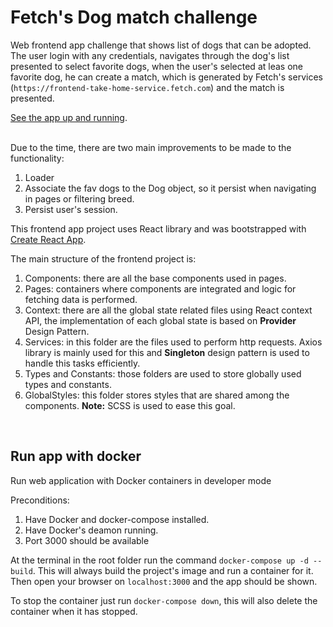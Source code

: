 # Fetch's Dog match challenge

Web frontend app challenge that shows list of dogs that can be adopted. The user login with any credentials, navigates through the dog's list presented to select favorite dogs, when the user's selected at leas one favorite dog, he can create a match, which is generated by Fetch's services (`https://frontend-take-home-service.fetch.com`) and the match is presented.

[See the app up and running](https://elegant-baklava-943222.netlify.app/signIn).

<br>
Due to the time, there are two main improvements to be made to the functionality:

1. Loader
2. Associate the fav dogs to the Dog object, so it persist when navigating in pages or filtering breed.
3. Persist user's session.
   <br>

This frontend app project uses React library and was bootstrapped with [Create React App](https://github.com/facebook/create-react-app).
<br>

The main structure of the frontend project is:

1. Components: there are all the base components used in pages.
2. Pages: containers where components are integrated and logic for fetching data is performed.
3. Context: there are all the global state related files using React context API, the implementation of each global state is based on **Provider** Design Pattern.
4. Services: in this folder are the files used to perform http requests. Axios library is mainly used for this and **Singleton** design pattern is used to handle this tasks efficiently.
5. Types and Constants: those folders are used to store globally used types and constants.
6. GlobalStyles: this folder stores styles that are shared among the components. **Note:** SCSS is used to ease this goal.

<br>

## Run app with docker

Run web application with Docker containers in developer mode

Preconditions:

1. Have Docker and docker-compose installed.
2. Have Docker's deamon running.
3. Port 3000 should be available

At the terminal in the root folder run the command `docker-compose up -d --build`. This will always build the project's image and run a container for it. Then open your browser on `localhost:3000` and the app should be shown.

To stop the container just run `docker-compose down`, this will also delete the container when it has stopped.
